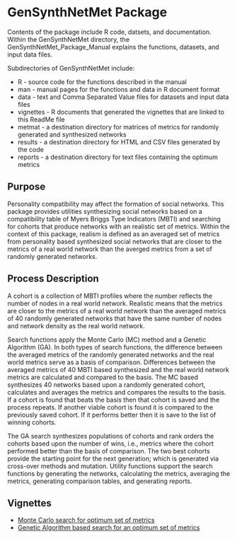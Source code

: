 # GenSynthNetMet Package
Contents of the package include R code, datsets, and documentation.  Within the GenSynthNetMet 
directory, the GenSynthNetMet_Package_Manual explains the functions, datasets, and input data files.

Subdirectories of GenSynthNetMet include:
* R  - source code for the functions described in the manual
* man - manual pages for the functions and data in R document format
* data - text and Comma Separated Value files for datasets and input data files
* vignettes - R documents that generated the vignettes that are linked to this ReadMe file
* metmat - a destination directory for matrices of metrics for randomly generated and synthesized networks
* results - a destination directory for HTML and CSV files generated by the code
* reports - a destination directory for text files containing the optimum metrics

## Purpose
Personality compatibility may affect the formation of social networks.  This package provides
utilities synthesizing social networks based on a compatibility table of Myers Briggs Type 
Indicators (MBTI) and searching for cohorts that produce networks with an realistic set of metrics. 
Within the context of this package, realism is defined as an averaged set of metrics from 
personality based synthesized social networks that are closer to the metrics of a real world network 
than the averged metrics from a set of randomly generated networks.

## Process Description
A cohort is a collection of MBTI profiles where the number reflects the number of nodes in 
a real world network. Realistic means that the metrics are closer to the metrics of a real world 
network than the averaged metrics of 40 randomly generated networks that have the same number of nodes
and network density as the real world network. 

Search functions apply the Monte Carlo (MC) method and a Genetic Algorithm (GA). In both 
types of search functions, the difference between the averaged metrics of the randomly generated 
networks and the real world metrics serve as a basis of comparison. Differences between the averaged 
metrics of 40 MBTI based synthesized and the real world network metrics are calculated and compared 
to the basis. The MC based synthesizes 40 networks based upon a randomly generated cohort, calculates 
and averages the metrics and compares the results to the basis. If a cohort is found that beats the 
basis then that cohort is saved and the process repeats. If another viable cohort is found it is 
compared to the previously saved cohort. If it performs better then it is save to the list of winning
cohorts. 

The GA search synthesizes populations of cohorts and rank orders the cohorts based
upon the number of wins, i.e., metrics where the cohort performed better than the basis of
comparison. The two best cohorts provide the starting point for the next generation; which
is generated via cross-over methods and mutation. Utility functions support the search
functions by generating the networks, calculating the metrics, averaging the metrics,
generating comparison tables, and generating reports.

## Vignettes
* [Monte Carlo search for optimum set of metrics](https://daoneil.github.io/NetworkMetricSearch/executeMCSearch.html)
* [Genetic Algorithm based search for an optimum set of metrics](https://daoneil.github.io/NetworkMetricSearch/executeGAMetSearch.html)
